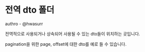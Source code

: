 # 전역 dto 폴더

authro - @hwasurr

전역적으로 사용되거나 상속되어 사용될 수 있는 dto들이 위치하는 곳입니다.

pagination을 위한 page, offset에 대한 dto를 예로 들 수 있습니다.